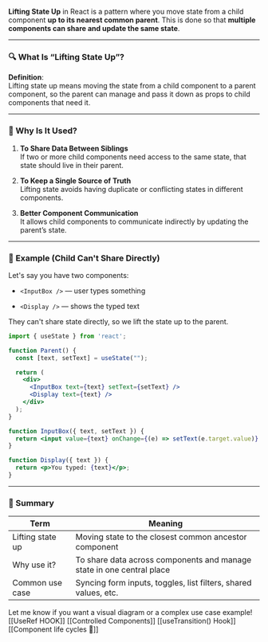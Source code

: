 **Lifting State Up** in React is a pattern where you move state from a child component **up to its nearest common parent**. This is done so that **multiple components can share and update the same state**.

---

### 🔍 What Is “Lifting State Up”?

**Definition**:  
Lifting state up means moving the state from a child component to a parent component, so the parent can manage and pass it down as props to child components that need it.

---

### 📌 Why Is It Used?

1. **To Share Data Between Siblings**  
    If two or more child components need access to the same state, that state should live in their parent.
    
2. **To Keep a Single Source of Truth**  
    Lifting state avoids having duplicate or conflicting states in different components.
    
3. **Better Component Communication**  
    It allows child components to communicate indirectly by updating the parent’s state.
    

---

### 🧠 Example (Child Can't Share Directly)

Let's say you have two components:

- `<InputBox />` — user types something
    
- `<Display />` — shows the typed text
    

They can't share state directly, so we lift the state up to the parent.

```jsx
import { useState } from 'react';

function Parent() {
  const [text, setText] = useState("");

  return (
    <div>
      <InputBox text={text} setText={setText} />
      <Display text={text} />
    </div>
  );
}

function InputBox({ text, setText }) {
  return <input value={text} onChange={(e) => setText(e.target.value)} />;
}

function Display({ text }) {
  return <p>You typed: {text}</p>;
}
```

---

### 🏁 Summary

|Term|Meaning|
|---|---|
|Lifting state up|Moving state to the closest common ancestor component|
|Why use it?|To share data across components and manage state in one central place|
|Common use case|Syncing form inputs, toggles, list filters, shared values, etc.|

Let me know if you want a visual diagram or a complex use case example!
[[UseRef HOOK]]
[[Controlled Components]]
[[useTransition() Hook]]
[[Component life cycles 🚴]]
